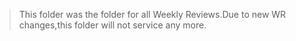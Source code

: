 > This folder was the folder for all Weekly Reviews.Due to new WR changes,this folder will not service any more.
